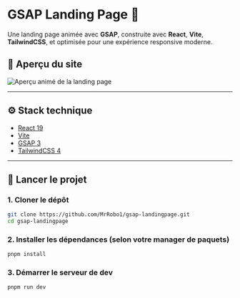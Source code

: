 # GSAP Landing Page 🚀

Une landing page animée avec **GSAP**, construite avec **React**, **Vite**, **TailwindCSS**, et optimisée pour une expérience responsive moderne.

## 🎥 Aperçu du site

![Aperçu animé de la landing page](https://raw.githubusercontent.com/ton-utilisateur/gsap-landingpage/main/public/demo.gif)

---

## ⚙️ Stack technique

- [React 19](https://react.dev/)
- [Vite](https://vitejs.dev/)
- [GSAP 3](https://greensock.com/gsap/)
- [TailwindCSS 4](https://tailwindcss.com/)

---

## 🚀 Lancer le projet

### 1. Cloner le dépôt

```bash
git clone https://github.com/MrRobo1/gsap-landingpage.git
cd gsap-landingpage
```

### 2. Installer les dépendances (selon votre manager de paquets)

```bash
pnpm install
```

### 3. Démarrer le serveur de dev

```bash
pnpm run dev
```

